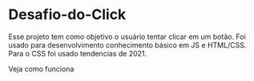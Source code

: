 # Desafio-do-Click
Esse projeto tem como objetivo o usuário tentar clicar em um botão.
Foi usado para desenvolvimento conhecimento básico em JS e HTML/CSS. Para o CSS foi usado tendencias de 2021.
<p> Veja como funciona<p>
